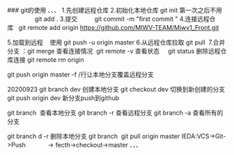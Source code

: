 ### git的使用
、、、
1.先创建远程仓库
2.初始化本地仓库 git init 第一次之后不用
                git add .
3.提交          git commit -m "first commit "
4.连接远程仓库   git remote add origin https://github.com/MIWV-TEAM/Miwv1_Front.git

5.加载到远程    使用 git push -u origin master
6.从远程仓库拉取 git pull 
7.合并分支 ：git merge
查看连接情况  git remote -v
查看状态     git status
删除远程仓库连接 git remote rm origin

git push origin master -f /行让本地分支覆盖远程分支

20200923
git branch dev 创建本地分支
git checkout dev 切换到新创建的分支
git push origin dev 新分支push到github

git branch  查看本地分支
git branch -r 查看远程分支
git branch -a 查看所有的分支

git branch d -r 删除本地分支
git branch 
git pull origin master
IEDA:VCS->Git->Push
            -> fecth->checkout->master
、、、